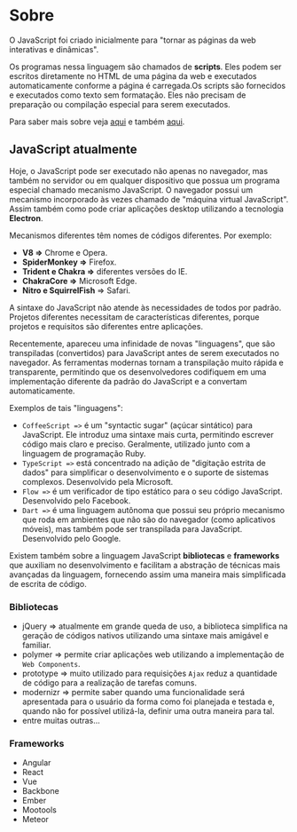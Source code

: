 # Sobre
O JavaScript foi criado inicialmente para "tornar as páginas da web interativas e dinâmicas".

Os programas nessa linguagem são chamados de **scripts**. Eles podem ser escritos diretamente no HTML de uma página da web e executados automaticamente conforme a página é carregada.Os scripts são fornecidos e executados como texto sem formatação. Eles não precisam de preparação ou compilação especial para serem executados.

Para saber mais sobre veja [aqui](https://pt.wikipedia.org/wiki/JavaScript) e também [aqui](https://developer.mozilla.org/pt-BR/docs/Web/JavaScript).

## JavaScript atualmente

Hoje, o JavaScript pode ser executado não apenas no navegador, mas também no servidor ou em qualquer dispositivo que possua um programa especial chamado mecanismo JavaScript. O navegador possui um mecanismo incorporado às vezes chamado de "máquina virtual JavaScript". Assim também como pode criar aplicações desktop utilizando a tecnologia **Electron**.

Mecanismos diferentes têm nomes de códigos diferentes. Por exemplo:

- **V8 =>** Chrome e Opera.
- **SpiderMonkey =>** Firefox.
- **Trident e Chakra =>** diferentes versões do IE.
- **ChakraCore =>** Microsoft Edge.
- **Nitro e SquirrelFish** => Safari.

A sintaxe do JavaScript não atende às necessidades de todos por padrão. Projetos diferentes necessitam de características diferentes, porque projetos e requisitos são diferentes entre aplicações.

Recentemente, apareceu uma infinidade de novas "linguagens", que são transpiladas (convertidos) para JavaScript antes de serem executados no navegador. As ferramentas modernas tornam a transpilação muito rápida e transparente, permitindo que os desenvolvedores codifiquem em uma implementação diferente da padrão do JavaScript e a convertam automaticamente.

Exemplos de tais "linguagens":

- `CoffeeScript =>` é um "syntactic sugar" (açúcar sintático) para JavaScript. Ele introduz uma sintaxe mais curta, permitindo escrever código mais claro e preciso. Geralmente, utilizado junto com a linguagem de programação Ruby.
- `TypeScript =>` está concentrado na adição de "digitação estrita de dados" para simplificar o desenvolvimento e o suporte de sistemas complexos. Desenvolvido pela Microsoft.
- `Flow =>` é um verificador de tipo estático para o seu código JavaScript. Desenvolvido pelo Facebook.
- `Dart =>` é uma linguagem autônoma que possui seu próprio mecanismo que roda em ambientes que não são do navegador (como aplicativos móveis), mas também pode ser transpilada para JavaScript. Desenvolvido pelo Google.

Existem também sobre a linguagem JavaScript **bibliotecas** e **frameworks** que auxiliam no desenvolvimento e facilitam a abstração de técnicas mais avançadas da linguagem, fornecendo assim uma maneira mais simplificada de escrita de código.

### Bibliotecas

- jQuery => atualmente em grande queda de uso, a biblioteca simplifica na geração de códigos nativos utilizando uma sintaxe mais amigável e familiar.
- polymer => permite criar aplicações web utilizando a implementação de `Web Components`.
- prototype => muito utilizado para requisições `Ajax` reduz a quantidade de código para a realização de tarefas comuns.
- modernizr => permite saber quando uma funcionalidade será apresentada para o usuário da forma como foi planejada e testada e, quando não for possível utilizá-la, definir uma outra maneira para tal.
- entre muitas outras...

### Frameworks

- Angular
- React
- Vue
- Backbone
- Ember
- Mootools
- Meteor
